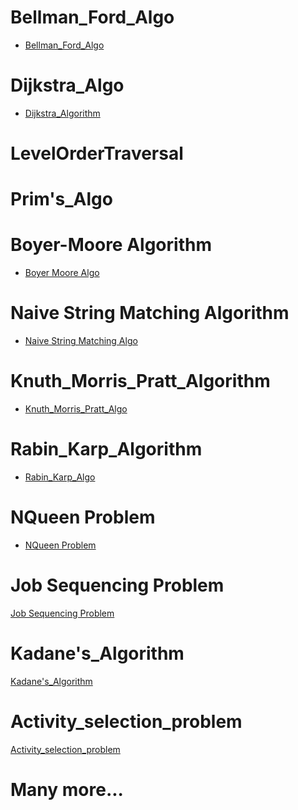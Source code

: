 # Bellman_Ford_Algo
- <a href="https://github.com/grraghav120/Algorithms/blob/eae97d3abfd5ee336f35944d2f0034795552e654/Bellman_Ford_Algorithm.cpp">Bellman_Ford_Algo</a>
# Dijkstra_Algo
- <a href="https://github.com/grraghav120/Algorithms/blob/eae97d3abfd5ee336f35944d2f0034795552e654/Dijkstra_Algo.cpp">Dijkstra_Algorithm</a>
# LevelOrderTraversal
# Prim's_Algo
# Boyer-Moore Algorithm
- <a href="https://github.com/grraghav120/Algorithms/blob/80f4d68b1bfe609f54842af7ffc79a7dc9a501a3/boyer-moore-algo.cpp.cpp"> Boyer Moore Algo </a>
# Naive String Matching Algorithm
- <a href="https://github.com/grraghav120/Algorithms/blob/3a81e34861bf5e3af9a8dc7470c88c5b5ee882a4/Naive%20string%20matching%20algo.cpp"> Naive String Matching Algo </a>
# Knuth_Morris_Pratt_Algorithm
- <a href="https://github.com/grraghav120/Algorithms/blob/5fa65e16e94faa14f5895a4d5097395f6958423b/Knuth_Morris_Pratt_Algo.cpp">Knuth_Morris_Pratt_Algo</a>
# Rabin_Karp_Algorithm
- <a href="https://github.com/grraghav120/Algorithms/blob/88bc779e59f30f1df1271cecfb9afc106085af33/Rabin_Karp_Algo.cpp">Rabin_Karp_Algo</a>
# NQueen Problem
- <a href="https://github.com/grraghav120/Algorithms/blob/eae97d3abfd5ee336f35944d2f0034795552e654/Nqueen_Problem.cpp">NQueen Problem</a>
# Job Sequencing Problem
<a href="https://github.com/grraghav120/Algorithms/blob/eae97d3abfd5ee336f35944d2f0034795552e654/Job%20Sequencing%20Problem.cpp">Job Sequencing Problem</a>
# Kadane's_Algorithm
<a href="https://github.com/grraghav120/Algorithms/blob/eae97d3abfd5ee336f35944d2f0034795552e654/Kadane's_Algorithm.cpp">Kadane's_Algorithm</a>
# Activity_selection_problem
<a href="https://github.com/grraghav120/Algorithms/blob/eae97d3abfd5ee336f35944d2f0034795552e654/Activity_selection_problem.cpp">Activity_selection_problem</a>
# Many more...
